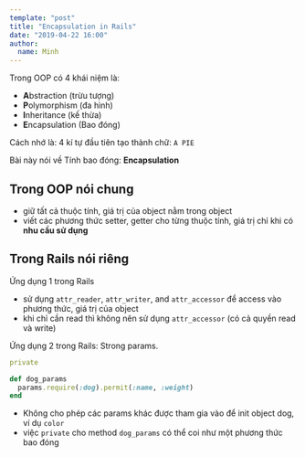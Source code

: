 ```yaml
---
template: "post"
title: "Encapsulation in Rails"
date: "2019-04-22 16:00"
author:
  name: Minh
---
```


Trong OOP có 4 khái niệm là:
* **A**bstraction (trừu tượng)
* **P**olymorphism (đa hình)
* **I**nheritance (kế thừa)
* **E**ncapsulation (Bao đóng)

Cách nhớ là: 4 kí tự đầu tiên tạo thành chữ: `A PIE`

Bài này nói về Tính bao đóng: **Encapsulation**

## Trong OOP nói chung

* giữ tất cả thuộc tính, giá trị của object nằm trong object
* viết các phương thức setter, getter cho từng thuộc tính, giá trị chỉ khi có **nhu cầu sử dụng**

## Trong Rails nói riêng

Ứng dụng 1 trong Rails

* sử dụng `attr_reader`, `attr_writer`, and `attr_accessor` để access vào phương thức, giá trị của object
* khi chỉ cần read thì không nên sử dụng `attr_accessor` (có cả quyền read và write)

Ứng dụng 2 trong Rails: Strong params.

```rb
private

def dog_params
  params.require(:dog).permit(:name, :weight)
end
```

* Không cho phép các params khác được tham gia vào để init object dog, ví dụ `color`
* việc `private` cho method `dog_params` có thể coi như một phương thức bao đóng
